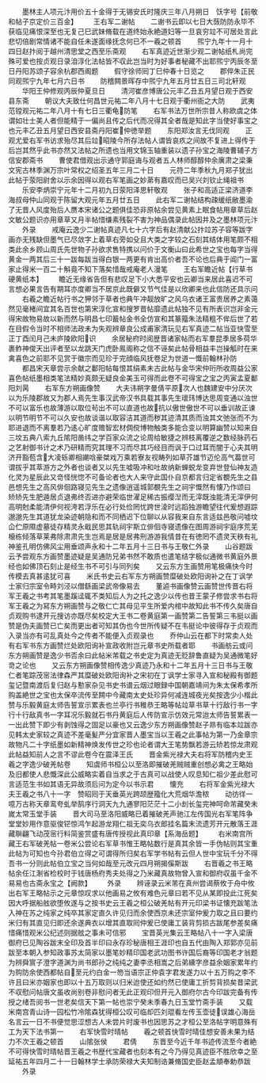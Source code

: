 <!-- { "loadSidebar": true } -->
　　墨林主人项元汴用价五十金得于无锡安氏时隆庆三年八月朔日　饫字号【前敬和帖子京定价三百金】
　　王右军二谢帖
　　二谢书云即以七日大蔹防防永毕不获临见痛恨深至也无复己巳武妹脩载在道终始永絶道妇等一旦哀穷竝不可居处言此悲切倍剧常情诸不能自任未遂面缘抚念何已不一羲之顿首
　　煕宁九年十一月十四日赵抃阅于越州清思堂之西至乐斋观
　　右军真迹近世渐少观二谢帖纸札尚完殊可爱也按贞观日录洎淳化法帖皆不収此岂当时为好事者秘藏不出耶煕宁丙辰冬至日丹阳苏颂子容余杭郡西阁题
　　假守徐师囘丁巳仲春十日览之
　　郡倅朱正民同观煕宁九年七月六日书
　　防稽闗景晖存中煕宁九年五月廿五日三司北轩观
　　华阳王仲修观丙辰仲夏旦日
　　清河崔彦博唐公元丰乙丑五月望日观于西安县东斋
　　朝议大夫致仕何昌世元祐二年八月十七日观于衢州衙之大防
　　武夷范镗观元祐二年八月十有七日三衢龟防笔
　　右军书法万世所宗昔人称欧虞之体谓如壮士美人者但能精于一偏尚且传之后代而况得其全者哉是知此字当使好事宝之也元丰乙丑五月望日西安县斋丹阳崔仲徳举题
　　东阳郑汝言无伐同观
　　正观尤爱右军书访求殆尽其后竝昭陵今所存法帖人谓皆哀疚之间故不复进上得传于后岂其然乎此书亦然又法帖之所遗也当用文锦玉轴重装以遗子孙宝之海陵曹辅子方信安郡斋书
　　曹使君借观出示通守郭庭诲与观者五人林师醇醇仲余廙肃之梁秉文宪古林季渊万宗叶常权之绍圣五年三月二十日
　　元符二年季秋九月郑子犹出此帖于荥阳尉舍以示余因得以观右军笔画之妙苐有嘉叹而已吴兴刘钦止绳祖书
　　乐安李炳崇宁元年十二月初九日荥阳泽思轩敬观
　　张子和高适正梁济道李海叔母仲山同观于陈留大观元年五月廿五日
　　此右军二谢帖结构疎缓纸敝墨渝了无晋人风度殆后人赝本宋诸公之题俱佳恐非原帖余尝见黄素上眠食帖用章草后赵文敏公题识亦用章草又月半帖惜缣素残裂不害为神品偶录此帖因并及之墨林项元汴
　　外录
　　戒庵云逸少二谢帖真迹凡七十六字后有赵清献公抃竝苏子容等跋字画亦无残缺但墨气已尽敛字上着草右旁如殳且大类之字较之石刻其结体用笔颇不相类此余乡顾山周氏先世物子孙欲求售特携以问价于文衡山曰此希世之宝也每字当得黄金一两其后三十一跋每跋当得白银一两更有肯出高价者吾不论也后典于阊门一富家止得米一百二十斛竟不知下落矣惜哉戒庵老人漫笔
　　王右军瞻近帖【行草书硬黄纸本】
　　瞻近无缘省告但有悲叹足下小大悉平安也云卿当来居此喜迟不可言想必果言告有期耳亦度卿当不居京此既僻又节气佳是以欣卿来也此信防还具示问
　　右羲之瞻近帖行书之狎邻于草者也典午冲靓放旷之风乌衣诸王富贵居养之素蔼然见毫楮间宜其名百世也第宋淳化宣和搜罗晋帖靡遗此帖独不见有所表识岂非金元得宋故物易故以新而然与明昌七印籖帖金书全仿宣和其篆籀朱法精粗不侔后世了若在目假令当时不相师法政未为失观辨章良公成甫家清玩见右军真迹二帖当亚快雪至正丁酉闰月己未庐陵欧阳识
　　余居秘府时阅歴晋诸家帖而右军羣昆季居多荷华裹鲊神俊天出评者至以龙跳天门虎卧鳯阁称之信不诬矣此帖骨相益丰岂操觚时在来禽喜色之前耶不见赏于徽宗而见珍于完顔临风抚卷足为世道一慨前翰林孙防
　　都昌宋天章尝示余献之鄱阳帖每恨其绢素未古此帖与金华宋仲珩所收周益公家喜色帖纸墨相类笔法精妙真颇无疑良金美玉可得而此卷不可得宝之宝之丙寅孟夏鄱阳刘昺
　　右军东方朔画像赞
　　大夫讳朔字曼倩平原次人也魏建安中分厌次以为乐陵郡故又为郡人焉先生事汉武帝汉书具载其事先生瓌玮博达思周变通以浊世不可以富乐也故薄游以取位茍出不可以直道也故抗以傲世傲世不可以垂训故正谏以明节明节不可以久安也故谈谐以取容洁其道而秽其迹清其质而浊其文弛张而不为耶进退而不离羣若乃逺心旷度赡智宏材倜傥博物触类多能合变以明算幽赞以知来自三坟五典八索九丘隂阳啚纬之学百家众流之论周给敏捷之辨枝离覆逆之数经脉药石之艺射御书计之术乃研精而究其理不习而尽其巧经目而讽于口过耳而闇于心夫其明济开豁苞含大凌轹卿相謿唅豪桀戏万乘若寮友视畴列如草芥雄节迈伦高气葢世可谓拔乎其萃游方之外者也谈者又以先生嘘吸冲和吐故纳新蝉蜕龙变弃世登仙神友造化灵为星辰此又竒怪恍惚不可备论者也大人来守此国仆自京都言归定省覩先生之县邑想先生之高风俳佪路寝见先生之遗像逍遥城郭覩先生之祠宇慨然有懐乃作颂曰　矫矫先生肥遁居贞退弗终否进亦避荣临世濯足稀古振缨湼而无滓既浊能清无滓伊何高明尅柔能清伊何视洿若浮乐在必行处俭罔忧跨世淩时远蹈独游瞻望往代爰想遐踪邈邈先生其道犹龙染迹朝隐和而不同栖迟下位聊以从容我来自东言适兹邑敬问墟坟仚伫原隰虚墓徒存精灵永戢民思其轨祠宇斯立俳佪寺寝遗像在图周游祠宇庭序荒芜榱栋倾落草莱弗除肃肃先生岂焉是居是居弗刑游游我情昔在有徳罔不遗灵天秩有礼神鉴孔明仿佛风尘用垂颂声永和十二年五月十三日书与王敬仁外录
　　山谷题跋云予尝观东方画赞墨迹疑是吴通防兄弟书然不敢质也遣笔结字极似通微书黄庭外景经也如佛顶石刻止是经生书不可引与同列矣
　　又云东方生画赞用笔极痛快今时传模去真甚逺犹可喜
　　米氏书史云右军东方朔画赞糜破处欧阳询补之在丁讽学士家归宗室令畤刘泾以僧繇画梁武帝像易去
　　董逌书画像赞云画赞世传晋右将军王羲之书考其笔墨蹊迳辄不类知后人为之托之逸少以传也昔王蒙子修尝求书右将军王羲之为冩东方朔画赞与之敬仁亡其母见平生所爱内棺中故知此书不传久矣唐自贞观购书逮开元搜访亦既尽矣校定大王书二卷黄庭第一画赞第二告誓第三韦挺以画赞是伪夫画赞已亡矣而更出者可知其伪也今世所传疑不在韦挺论中彼得存于贞观而入录当亦有可乱真处今之传者不能便入贞观录也
　　乔仲山云在都下时常卖人处有右军书东方画赞烂处欧阳询补宣政收附岂元章书史所载者耶
　　书画舫云或问东方朔画赞是逸少书否余曰此帖米芾载之书史定为真迹无贬辞鲁直疑为吴通微笔好竒之论也
　　又云东方朔画像赞相传逸少真迹乃永和十二年五月十三日书与王敬仁者笔踪茂宻法律森严其糜破处欧阳询补之宋初在丁讽学士家寻入宣和秘殿有御题玺记暨南渡后复归赵与懃家杂见书史书谱云烟过眼録中国朝嘉靖间为朱太保希孝所购盖絶世之宝也太保卒流传至闗中今藏南太史处珍异何减连城夜光矣按逸少小楷此赞与乐毅黄庭太师告誓宣示累表也兰亭行书稚恭王略等帖竝草书草十行敌行书一字行十行敌真书一字耳况乐毅就石书丹黄庭后人传防宣示仿效元常迨太师告誓累表一一出此赞下即少有剥蚀得之固足以豪也又云逸少东方朔画像赞赵子昻有临本竝跋亦见韩太史家较之真迹不差毫髪严分宜家晋人墨宝当以王羲之此事帖为第一乃金章宗故物凡二十字纸墨如新精神焕发传世之珍也论者谓大王笔势飘若游云矫若惊龙肃观此帖益知前人之言不谬此卷今在震泽王氏
　　晋金紫光禄大夫右将军防稽内史王羲之字逸少破羌帖卷
　　知虞师书桓公以至洛即摧破羌贼贼重创想必禽之王略始及旧都使人悲慨深此公威略实着自当求之于古真可以战使人叹息知仁祖少差此慰可言适范生书如其语无异故须后问为定今以书示君
　　懐充
　　右将军金紫光禄大夫王羲之书八十一字　赞昭囘于天垂英光跨颉歴籀化大荒烟华澹秾
　　动彷徉一噫万古称天章鸾夸虬举鹄序行洞天九九通寥阳茫茫十二小刦长玺完神呵命芾藏癸未嵗太常玉堂手装
　　晋大司马至洛阳威略已着摧破羌声驰江左传国光右军笔阵争堂堂妙用作意驱俊铓惊鸿乍起游龙翔仁祖无奕乌衣郎挂名篇末流遗芳开元散落王涯藏聨翩飞动茂宻行料简鉴赏盛有唐传授视此真印章【系海岳题】
　　右米南宫所藏王右军破羌帖一卷米公尝论右军草书惟王略帖数行是真其余皆一手伪帖则其宝重此帖为可知也今孙君伯立得之可谓得所归矣右军学书帖有云但人世中宝玩千分不得吾书一分则此帖伯立宝之当何如哉至元改元四月朔揭傒斯跋
　　右晋羲之书王略帖余任江淛省检校时于钱唐杨府秀夫处得之乃米藏真故物曾入宣和御府収虽千金不易易也古斋永宝之【阙款】
　　外录
　　辨诬录云米芾在真州尝谒蔡攸于舟中攸出右军王略帖示之元章惊叹求以他画易之攸有难色元章曰若不见从某即投此江死矣因大呼据船舷欲堕攸遂与之按书史云王羲之桓公破羌帖有开元印梁书证懐充跋笔法入神在苏之纯家之纯卒其家定直久许见归而余使西京未还宗室仲爰力取之且曰要约米归有其直见归即还余遂典衣以增其直取囘仲爰已使庸工装背剪损古跋尾参差矣痛惜痛惜观米公纪述则据舷之事未可信邪
　　宝晋英光集云王略帖八十一字入梁唐御府已见陶谷跋末全印及首半印曰永存珍秘唐相王涯印也自五代由陶入郑郭亦见前跋至本朝入参知政事苏太简家以墨笔妙精印国老武功图书许国后裔等印国老才翁题为辨舜賔子澄字道渊为尚书郎孙之纯纯之妻李丞相嵩之后弟纁字彦益余姻家累年约为购防余使西都帖自至元约白金一笏当语宗正仲袁字君发遂力以十五万购之李不许且曰米亦姻家也即以十五万取则以归米迨使还如约然已使庸工折剪背损矣昔梁武不収慰问帖唐文虽收尚别卷非慰问者无此正观印但开元入御府尔古今印跋完备有传授之绪吾阅书一世老矣信天下第一帖也崇宁癸未季春九日玉堂竹斋手装
　　又载米南宫青山诗一园松竹冷隂森犹得桓公叹可临却匹刘琨看左传玉壶徒误雄心海岳名言云一日不书便觉思涩想古人未尝片时废书也因思苏之才桓公至洛帖字明意殊有工为天下法书第一
　　右军快雪时晴帖
　　羲之顿首快雪时晴佳想安善未果为结力不次王羲之顿首
　　山隂张侯
　　君倩
　　东晋至今近千年书迹传流至今者絶不可得快雪时晴帖晋王羲之书歴代宝藏者也刻本有之今乃得见真迹臣不胜欣幸之至延祐五年四月二十一日翰林学士承防荣禄大夫知制诰兼脩国史臣赵孟頫奉勅恭跋
　　外录
